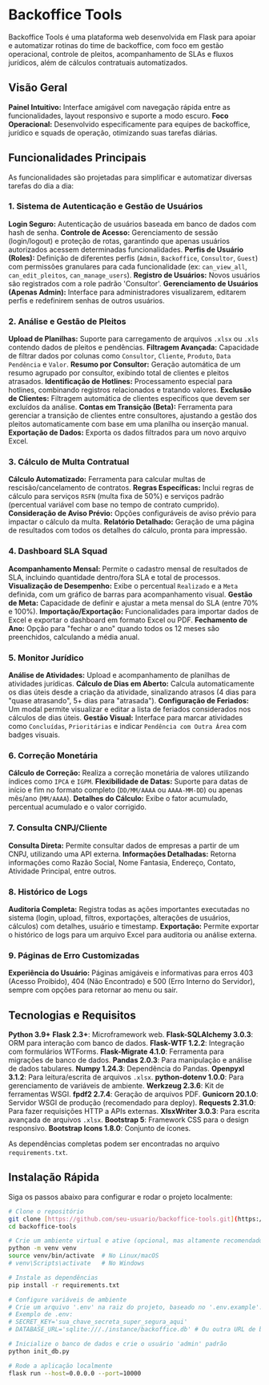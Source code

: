 # Backoffice Tools

 Backoffice Tools é uma plataforma web desenvolvida em Flask para apoiar e automatizar rotinas do time de backoffice, com foco em gestão operacional, controle de pleitos, acompanhamento de SLAs e fluxos jurídicos, além de cálculos contratuais automatizados.

## Visão Geral

 **Painel Intuitivo:** Interface amigável com navegação rápida entre as funcionalidades, layout responsivo e suporte a modo escuro.
 **Foco Operacional:** Desenvolvido especificamente para equipes de backoffice, jurídico e squads de operação, otimizando suas tarefas diárias.

## Funcionalidades Principais

 As funcionalidades são projetadas para simplificar e automatizar diversas tarefas do dia a dia:

### **1. Sistema de Autenticação e Gestão de Usuários**
 **Login Seguro:** Autenticação de usuários baseada em banco de dados com hash de senha.
 **Controle de Acesso:** Gerenciamento de sessão (login/logout) e proteção de rotas, garantindo que apenas usuários autorizados acessem determinadas funcionalidades.
 **Perfis de Usuário (Roles):** Definição de diferentes perfis (`Admin`, `Backoffice`, `Consultor`, `Guest`) com permissões granulares para cada funcionalidade (ex: `can_view_all`, `can_edit_pleitos`, `can_manage_users`).
 **Registro de Usuários:** Novos usuários são registrados com a role padrão 'Consultor'.
 **Gerenciamento de Usuários (Apenas Admin):** Interface para administradores visualizarem, editarem perfis e redefinirem senhas de outros usuários.

### **2. Análise e Gestão de Pleitos**
 **Upload de Planilhas:** Suporte para carregamento de arquivos `.xlsx` ou `.xls` contendo dados de pleitos e pendências.
 **Filtragem Avançada:** Capacidade de filtrar dados por colunas como `Consultor`, `Cliente`, `Produto`, `Data Pendência` e `Valor`.
 **Resumo por Consultor:** Geração automática de um resumo agrupado por consultor, exibindo total de clientes e pleitos atrasados.
 **Identificação de Hotlines:** Processamento especial para hotlines, combinando registros relacionados e tratando valores.
 **Exclusão de Clientes:** Filtragem automática de clientes específicos que devem ser excluídos da análise.
 **Contas em Transição (Beta):** Ferramenta para gerenciar a transição de clientes entre consultores, ajustando a gestão dos pleitos automaticamente com base em uma planilha ou inserção manual.
 **Exportação de Dados:** Exporta os dados filtrados para um novo arquivo Excel.

### **3. Cálculo de Multa Contratual**
 **Cálculo Automatizado:** Ferramenta para calcular multas de rescisão/cancelamento de contratos.
 **Regras Específicas:** Inclui regras de cálculo para serviços `RSFN` (multa fixa de 50%) e serviços padrão (percentual variável com base no tempo de contrato cumprido).
 **Consideração de Aviso Prévio:** Opções configuráveis de aviso prévio para impactar o cálculo da multa.
 **Relatório Detalhado:** Geração de uma página de resultados com todos os detalhes do cálculo, pronta para impressão.

### **4. Dashboard SLA Squad**
 **Acompanhamento Mensal:** Permite o cadastro mensal de resultados de SLA, incluindo quantidade dentro/fora SLA e total de processos.
 **Visualização de Desempenho:** Exibe o percentual `Realizado` e a `Meta` definida, com um gráfico de barras para acompanhamento visual.
 **Gestão de Meta:** Capacidade de definir e ajustar a meta mensal do SLA (entre 70% e 100%).
 **Importação/Exportação:** Funcionalidades para importar dados de Excel e exportar o dashboard em formato Excel ou PDF.
 **Fechamento de Ano:** Opção para "fechar o ano" quando todos os 12 meses são preenchidos, calculando a média anual.

### **5. Monitor Jurídico**
 **Análise de Atividades:** Upload e acompanhamento de planilhas de atividades jurídicas.
 **Cálculo de Dias em Aberto:** Calcula automaticamente os dias úteis desde a criação da atividade, sinalizando atrasos (4 dias para "quase atrasando", 5+ dias para "atrasada").
 **Configuração de Feriados:** Um modal permite visualizar e editar a lista de feriados considerados nos cálculos de dias úteis.
 **Gestão Visual:** Interface para marcar atividades como `Concluídas`, `Prioritárias` e indicar `Pendência com Outra Área` com badges visuais.

### **6. Correção Monetária**
 **Cálculo de Correção:** Realiza a correção monetária de valores utilizando índices como `IPCA` e `IGPM`.
 **Flexibilidade de Datas:** Suporte para datas de início e fim no formato completo (`DD/MM/AAAA` ou `AAAA-MM-DD`) ou apenas mês/ano (`MM/AAAA`).
 **Detalhes do Cálculo:** Exibe o fator acumulado, percentual acumulado e o valor corrigido.

### **7. Consulta CNPJ/Cliente**
 **Consulta Direta:** Permite consultar dados de empresas a partir de um CNPJ, utilizando uma API externa.
 **Informações Detalhadas:** Retorna informações como Razão Social, Nome Fantasia, Endereço, Contato, Atividade Principal, entre outros.

### **8. Histórico de Logs**
 **Auditoria Completa:** Registra todas as ações importantes executadas no sistema (login, upload, filtros, exportações, alterações de usuários, cálculos) com detalhes, usuário e timestamp.
 **Exportação:** Permite exportar o histórico de logs para um arquivo Excel para auditoria ou análise externa.

### **9. Páginas de Erro Customizadas**
 **Experiência do Usuário:** Páginas amigáveis e informativas para erros 403 (Acesso Proibido), 404 (Não Encontrado) e 500 (Erro Interno do Servidor), sempre com opções para retornar ao menu ou sair.

## Tecnologias e Requisitos

 **Python 3.9+** 
 **Flask 2.3+**: Microframework web.
 **Flask-SQLAlchemy 3.0.3**: ORM para interação com banco de dados.
 **Flask-WTF 1.2.2**: Integração com formulários WTForms.
 **Flask-Migrate 4.1.0**: Ferramenta para migrações de banco de dados.
 **Pandas 2.0.3**: Para manipulação e análise de dados tabulares.
 **Numpy 1.24.3**: Dependência do Pandas.
 **Openpyxl 3.1.2**: Para leitura/escrita de arquivos `.xlsx`.
 **python-dotenv 1.0.0**: Para gerenciamento de variáveis de ambiente.
 **Werkzeug 2.3.6**: Kit de ferramentas WSGI.
 **fpdf2 2.7.4**: Geração de arquivos PDF.
 **Gunicorn 20.1.0**: Servidor WSGI de produção (recomendado para deploy).
 **Requests 2.31.0**: Para fazer requisições HTTP a APIs externas.
 **XlsxWriter 3.0.3**: Para escrita avançada de arquivos `.xlsx`.
 **Bootstrap 5**: Framework CSS para o design responsivo.
 **Bootstrap Icons 1.8.0**: Conjunto de ícones.

 As dependências completas podem ser encontradas no arquivo `requirements.txt`.

## Instalação Rápida

 Siga os passos abaixo para configurar e rodar o projeto localmente:

```bash
# Clone o repositório
git clone [https://github.com/seu-usuario/backoffice-tools.git](https://github.com/seu-usuario/backoffice-tools.git)
cd backoffice-tools

# Crie um ambiente virtual e ative (opcional, mas altamente recomendado)
python -m venv venv
source venv/bin/activate  # No Linux/macOS
# venv\Scripts\activate   # No Windows

# Instale as dependências
pip install -r requirements.txt

# Configure variáveis de ambiente
# Crie um arquivo '.env' na raiz do projeto, baseado no '.env.example'.
# Exemplo de .env:
# SECRET_KEY='sua_chave_secreta_super_segura_aqui'
# DATABASE_URL='sqlite:///./instance/backoffice.db' # Ou outra URL de banco de dados

# Inicialize o banco de dados e crie o usuário 'admin' padrão
python init_db.py

# Rode a aplicação localmente
flask run --host=0.0.0.0 --port=10000